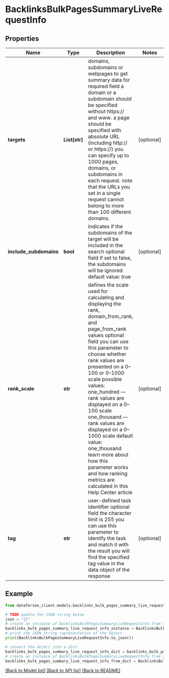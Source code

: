 # BacklinksBulkPagesSummaryLiveRequestInfo


## Properties

Name | Type | Description | Notes
------------ | ------------- | ------------- | -------------
**targets** | **List[str]** | domains, subdomains or webpages to get summary data for required field a domain or a subdomain should be specified without https:// and www. a page should be specified with absolute URL (including http:// or https://) you can specify up to 1000 pages, domains, or subdomains in each request. note that the URLs you set in a single request cannot belong to more than 100 different domains. | [optional] 
**include_subdomains** | **bool** | indicates if the subdomains of the target will be included in the search optional field if set to false, the subdomains will be ignored default value: true | [optional] 
**rank_scale** | **str** | defines the scale used for calculating and displaying the rank, domain_from_rank, and page_from_rank values optional field you can use this parameter to choose whether rank values are presented on a 0–100 or 0–1000 scale possible values: one_hundred — rank values are displayed on a 0–100 scale one_thousand — rank values are displayed on a 0–1000 scale default value: one_thousand learn more about how this parameter works and how ranking metrics are calculated in this Help Center article | [optional] 
**tag** | **str** | user-defined task identifier optional field the character limit is 255 you can use this parameter to identify the task and match it with the result you will find the specified tag value in the data object of the response | [optional] 

## Example

```python
from dataforseo_client.models.backlinks_bulk_pages_summary_live_request_info import BacklinksBulkPagesSummaryLiveRequestInfo

# TODO update the JSON string below
json = "{}"
# create an instance of BacklinksBulkPagesSummaryLiveRequestInfo from a JSON string
backlinks_bulk_pages_summary_live_request_info_instance = BacklinksBulkPagesSummaryLiveRequestInfo.from_json(json)
# print the JSON string representation of the object
print(BacklinksBulkPagesSummaryLiveRequestInfo.to_json())

# convert the object into a dict
backlinks_bulk_pages_summary_live_request_info_dict = backlinks_bulk_pages_summary_live_request_info_instance.to_dict()
# create an instance of BacklinksBulkPagesSummaryLiveRequestInfo from a dict
backlinks_bulk_pages_summary_live_request_info_from_dict = BacklinksBulkPagesSummaryLiveRequestInfo.from_dict(backlinks_bulk_pages_summary_live_request_info_dict)
```
[[Back to Model list]](../README.md#documentation-for-models) [[Back to API list]](../README.md#documentation-for-api-endpoints) [[Back to README]](../README.md)


